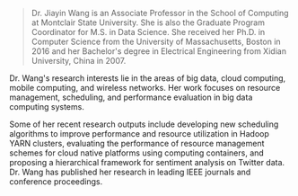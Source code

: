> Dr. Jiayin Wang is an Associate Professor in the School of Computing at Montclair State University. She is also the Graduate Program Coordinator for M.S. in Data Science. She received her Ph.D. in Computer Science from the University of Massachusetts, Boston in 2016 and her Bachelor's degree in Electrical Engineering from Xidian University, China in 2007. 

Dr. Wang's research interests lie in the areas of big data, cloud computing, mobile computing, and wireless networks. Her work focuses on resource management, scheduling, and performance evaluation in big data computing systems.

Some of her recent research outputs include developing new scheduling algorithms to improve performance and resource utilization in Hadoop YARN clusters, evaluating the performance of resource management schemes for cloud native platforms using computing containers, and proposing a hierarchical framework for sentiment analysis on Twitter data. Dr. Wang has published her research in leading IEEE journals and conference proceedings.